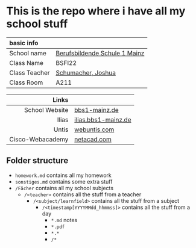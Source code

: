 # This is the repo where i have all my school stuff
| basic info | |
| :-- | :-- |
| School name | [Berufsbildende Schule 1 Mainz](https://bbs1-mainz.de) |
| Class Name | BSFI22 |
| Class Teacher | [Schumacher, Joshua](https://github.com/JoshuaSchumacherGER) |
| Class Room | A211 |

|Links||
|--:|:--|
|School Website|[bbs1-mainz.de](https://bbs1-mainz.de/)|
|Ilias|[ilias.bbs1-mainz.de](https://ilias.bbs1-mainz.de/)|
|Untis|[webuntis.com](https://hepta.webuntis.com/WebUntis/?school=bbs1-mainz)|
|Cisco-Webacademy|[netacad.com](https://www.netacad.com/)|

## Folder structure
- `homework.md` contains all my homework
- `sonstiges.md` contains some extra stuff
- `/Fächer` contains all my school subjects
  - `/<teacher>` contains all the stuff from a teacher
    - `/<subject/learnfield>` contains all the stuff from a subject
      - `/<timestamp[YYYYMMdd_hhmmss]>` contains all the stuff from a day
        - `*.md` notes
        - `*.pdf`
        - `*.*`
        - `/*`